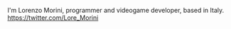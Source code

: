 I'm Lorenzo Morini, programmer and videogame developer, based in Italy.
https://twitter.com/Lore_Morini
